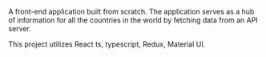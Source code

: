 A front-end application built from scratch. The application serves as a hub of information for all the countries in the world by fetching data from an API server.

This project utilizes React ts, typescript, Redux, Material UI.
